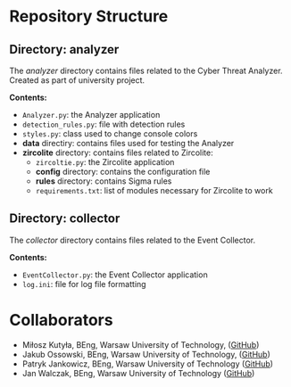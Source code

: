 # Repository Structure

## Directory: analyzer  
The *analyzer* directory contains files related to the Cyber Threat Analyzer. Created as part of university project.

**Contents:**  
- `Analyzer.py`: the Analyzer application  
- `detection_rules.py`: file with detection rules  
- `styles.py`: class used to change console colors  
- **data** directiry: contains files used for testing the Analyzer  
- **zircolite** directory: contains files related to Zircolite:  
  - `zircoltie.py`: the Zircolite application  
  - **config** directory: contains the configuration file  
  - **rules** directory: contains Sigma rules  
  - `requirements.txt`: list of modules necessary for Zircolite to work  

## Directory: collector  
The *collector* directory contains files related to the Event Collector.

**Contents:**  
- `EventCollector.py`: the Event Collector application  
- `log.ini`: file for log file formatting  

# Collaborators
* Miłosz Kutyła, BEng, Warsaw University of Technology, ([GitHub](https://github.com/mkutyla))
* Jakub Ossowski, BEng, Warsaw University of Technology, ([GitHub](https://github.com/bilevcik))
* Patryk Jankowicz, BEng, Warsaw University of Technology ([GitHub](https://github.com/PatrykSJ))
* Jan Walczak, BEng, Warsaw University of Technology ([GitHub](https://github.com/JanWalczak))